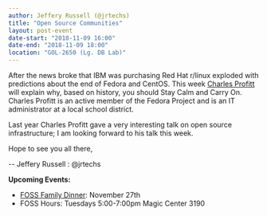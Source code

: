 ```yaml
---
author: Jeffery Russell (@jrtechs)
title: "Open Source Communities"
layout: post-event
date-start: "2018-11-09 16:00"
date-end: "2018-11-09 18:00"
location: "GOL-2650 (Lg. DB Lab)"
---
```


After the news broke that IBM was purchasing Red Hat r/linux exploded with predictions about the end of Fedora and CentOS.
This week [Charles Profitt](https://fedoraproject.org/wiki/User:Cprofitt) will explain why, based on history, you should Stay Calm and Carry On.
Charles Profitt is an active member of the Fedora Project and is an IT administrator at a local school district.

Last year Charles Profitt gave a very interesting talk on open source infrastructure; I am looking forward to his talk this week.

Hope to see you all there,

-- Jeffery Russell : @jrtechs


**Upcoming Events:**

* [FOSS Family Dinner](https://www.groupraise.com/events/76016): November 27th
* FOSS Hours: Tuesdays 5:00-7:00pm Magic Center 3190
